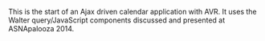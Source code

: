 This is the start of an Ajax driven calendar application with AVR. It uses the Walter query/JavaScript components discussed and presented
at ASNApalooza 2014.